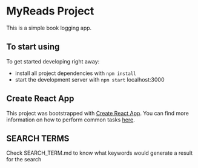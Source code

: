 # MyReads Project

This is a simple book logging app.


## To start using

To get started developing right away:

* install all project dependencies with `npm install`
* start the development server with `npm start` localhost:3000



## Create React App

This project was bootstrapped with [Create React App](https://github.com/facebookincubator/create-react-app). You can find more information on how to perform common tasks [here](https://github.com/facebookincubator/create-react-app/blob/master/packages/react-scripts/template/README.md).

## SEARCH TERMS

Check SEARCH_TERM.md to know what keywords would generate a result for the search